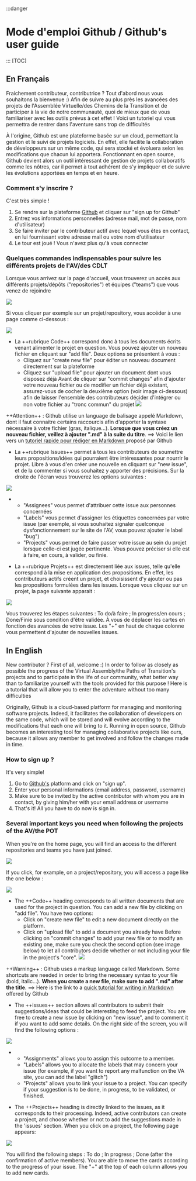:::danger
# Mode d'emploi Github / Github's user guide
:::
[TOC]

## En Français

Fraichement contributeur, contributrice ? 
Tout d'abord nous vous souhaitons la bienvenue :) 
Afin de suivre au plus près les avancées des projets de l'Assemblée Virtuelle/des Chemins de la Transition et de participer à la vie de notre communauté, quoi de mieux que de vous familiariser avec les outils prévus à cet effet ! 
Voici un tutoriel qui vous permettra de rentrer dans l'aventure sans trop de difficultés 


À l'origine, Github est une plateforme basée sur un cloud, permettant la gestion et le suivi de projets logiciels. En effet, elle facilite la collaboration de développeurs sur un même code, qui sera stocké et évoluera selon les modifications que chacun lui apportera. 
Fonctionnant en open source, Github devient alors un outil intéressant de gestion de projets collaboratifs comme les nôtres, car il permet à tout adhérent de s'y impliquer et de suivre les évolutions apportées en temps et en heure. 

### Comment s'y inscrire ?

C'est très simple ! 
1. Se rendre sur la plateforme [Github](https://github.com/) et cliquer sur "sign up for Github"
2. Entrez vos informations personnelles (adresse mail, mot de passe, nom d'utilisateur)
3. Se faire inviter par le contributeur actif avec lequel vous êtes en contact, en lui fournissant votre adresse mail ou votre nom d'utilisateur 
4. Le tour est joué ! Vous n'avez plus qu'à vous connecter

### Quelques commandes indispensables pour suivre les différents projets de l'AV/des CDLT

Lorsque vous arrivez sur la page d'accueil, vous trouverez un accès aux différents projets/dépôts ("repositories") et équipes ("teams") que vous venez de rejoindre 

![](https://pad.lescommuns.org/uploads/upload_5813a5b0ea46fa97c5d060746e4ca82e.png)

Si vous cliquer par exemple sur un projet/repository, vous accéder à une page comme ci-dessous : 

![](https://pad.lescommuns.org/uploads/upload_ff3d1a92a681008c33b14acc432411fe.png)

* La ++rubrique Code++ correspond donc à tous les documents écrits venant alimenter le projet en question. Vous pouvez ajouter un nouveau fichier en cliquant sur "add file". Deux options se présentent à vous : 
  - Cliquez sur "create new file" pour éditer un nouveau document directement sur la plateforme
  - Cliquez sur "upload file" pour ajouter un document dont vous disposez déjà
Avant de cliquer sur "commit changes" afin d'ajouter votre nouveau fichier ou de modifier un fichier déjà existant, assurez-vous de cocher la deuxième option (voir image ci-dessous) afin de laisser l'ensemble des contributeurs décider d'intégrer ou non votre fichier au "tronc commun" du projet 
![](https://pad.lescommuns.org/uploads/upload_f45c6389f4044aa9f5c8cc2fe0283a62.png)


++Attention++ : Github utilise un language de balisage appelé Markdown, dont il faut connaitre certains raccourcis afin d'apporter la syntaxe nécessaire à votre fichier (gras, italique...). **Lorsque que vous créez un nouveau fichier, veillez à ajouter ".md" à la suite du titre**. ==> Voici le lien vers un [tutoriel rapide pour rédiger en Markdown ](https://guides.github.com/features/mastering-markdown/) proposé par Github 


* La ++rubrique Issues++ permet à tous les contributeurs de soumettre leurs propositions/idées qui pourraient être intéressantes pour nourrir le projet. Libre à vous d'en créer une nouvelle en cliquant sur "new issue", et de la commenter si vous souhaitez y apporter des précisions. Sur la droite de l'écran vous trouverez les options suivantes : 

![](https://pad.lescommuns.org/uploads/upload_63d8413d1ff5b43588a16bf3f179013a.png)

* - "Assignees" vous permet d'attribuer cette issue aux personnes concernées
  - "Labels" vous permet d'assigner les étiquettes concernées par votre issue (par exemple, si vous souhaitez signaler quelconque dysfonctionnement sur le site de l'AV, vous pouvez ajouter le label "bug")
  - "Projects" vous permet de faire passer votre issue au sein du projet lorsque celle-ci est jugée pertinente. Vous pouvez préciser si elle est à faire, en cours, à valider, ou finie. 

* La ++rubrique Projets++ est directement liée aux issues, telle qu'elle correspond à la mise en application des propositions. En effet, les contributeurs actifs créent un projet, et choisissent d'y ajouter ou pas les propositions formulées dans les issues. Lorsque vous cliquez sur un projet, la page suivante apparait : 

![](https://pad.lescommuns.org/uploads/upload_3515d43fadf06ebd5de079c45065f9f3.png)

Vous trouverez les étapes suivantes : To do/à faire ; In progress/en cours ; Done/Finie sous condition d'être validée. À vous de déplacer les cartes en fonction des avancées de votre issue. 
Les "+" en haut de chaque colonne vous permettent d'ajouter de nouvelles issues. 

## In English 

New contributor ? 
First of all, welcome :) 
In order to follow as closely as possible the progress of the Virtual Assembly/the Paths of Transition's projects and to participate in the life of our community, what better way than to familiarize yourself with the tools provided for this purpose ! 
Here is a tutorial that will allow you to enter the adventure without too many difficulties 


Originally, Github is a cloud-based platform for managing and monitoring software projects. Indeed, it facilitates the collaboration of developers on the same code, which will be stored and will evolve according to the modifications that each one will bring to it. 
Running in open source, Github becomes an interesting tool for managing collaborative projects like ours, because it allows any member to get involved and follow the changes made in time. 

### How to sign up ?

It's very simple! 
1. Go to [Github's](https://github.com/) platform and click on "sign up".
2. Enter your personal informations (email address, password, username)
3. Make sure to be invited by the active contributor with whom you are in contact, by giving him/her with your email address or username 
4. That's it! All you have to do now is sign in.

### Several important keys you need when following the projects of the AV/the POT

When you're on the home page, you will find an access to the different repositories and teams you have just joined. 

![](https://pad.lescommuns.org/uploads/upload_5813a5b0ea46fa97c5d060746e4ca82e.png)

If you click, for example, on a project/repository, you will access a page like the one below : 

![](https://pad.lescommuns.org/uploads/upload_ff3d1a92a681008c33b14acc432411fe.png)

* The ++Code++ heading corresponds to all written documents that are used for the project in question. You can add a new file by clicking on "add file". You have two options: 
  - Click on "create new file" to edit a new document directly on the platform.
  - Click on "upload file" to add a document you already have
Before clicking on "commit changes" to add your new file or to modify an existing one, make sure you check the second option (see image below) to let all contributors decide whether or not including your file in the project's "core". 
![](https://pad.lescommuns.org/uploads/upload_f45c6389f4044aa9f5c8cc2fe0283a62.png)


++Warning++ : Github uses a markup language called Markdown. Some shortcuts are needed in order to bring the necessary syntax to your file (bold, italic...). **When you create a new file, make sure to add ".md" after the title**. ==> Here is the link to a [quick tutorial for writing in Markdown ](https://guides.github.com/features/mastering-markdown/) offered by Github


* The ++issues++ section allows all contributors to submit their suggestions/ideas that could be interesting to feed the project. You are free to create a new issue by clicking on "new issue", and to comment it if you want to add some details. On the right side of the screen, you will find the following options : 

![](https://pad.lescommuns.org/uploads/upload_63d8413d1ff5b43588a16bf3f179013a.png)

* - "Assignments" allows you to assign this outcome to a member.
  - "Labels" allows you to allocate the labels that may concern your issue (for example, if you want to report any malfunction on the VA site, you can add the label "glitch")
  - "Projects" allows you to link your issue to a project. You can specify if your suggestion is to be done, in progress, to be validated, or finished. 

* The ++Projects++ heading is directly linked to the issues, as it corresponds to their processing. Indeed, active contributors can create a project, and choose whether or not to add the suggestions made in the 'issues' section. When you click on a project, the following page appears: 

![](https://pad.lescommuns.org/uploads/upload_3515d43fadf06ebd5de079c45065f9f3.png)

You will find the following steps : To do ; In progress ; Done (after the confirmation of active members). You are able to move the cards according to the progress of your issue. 
The "+" at the top of each column allows you to add new cards. 



